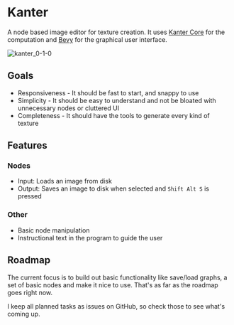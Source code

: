 # Kanter
A node based image editor for texture creation. It uses [Kanter Core](https://github.com/lukors/kanter_core) for the computation and [Bevy](https://github.com/bevyengine/bevy) for the graphical user interface.

![kanter_0-1-0](https://user-images.githubusercontent.com/1719884/115570710-a32c2f80-a2be-11eb-947d-c66a1d3550c7.png)

## Goals
- Responsiveness - It should be fast to start, and snappy to use
- Simplicity - It should be easy to understand and not be bloated with unnecessary nodes or cluttered UI
- Completeness - It should have the tools to generate every kind of texture

## Features
### Nodes
- Input: Loads an image from disk
- Output: Saves an image to disk when selected and `Shift Alt S` is pressed

### Other
- Basic node manipulation
- Instructional text in the program to guide the user

## Roadmap
The current focus is to build out basic functionality like save/load graphs, a set of basic nodes and make it nice to use. That's as far as the roadmap goes right now.

I keep all planned tasks as issues on GitHub, so check those to see what's coming up.
